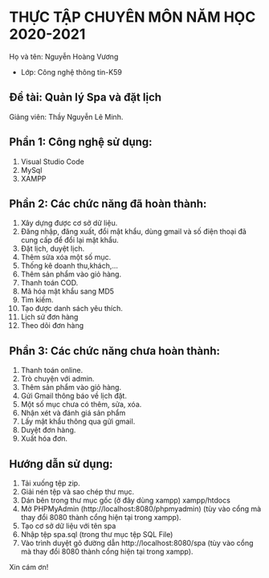 # THỰC TẬP CHUYÊN MÔN NĂM HỌC 2020-2021
Họ và tên: Nguyễn Hoàng Vương
     
* Lớp: Công nghệ thông tin-K59

## Đề tài: Quản lý Spa và đặt lịch
Giảng viên: Thầy Nguyễn Lê Minh. 

## Phần 1: Công nghệ sử dụng:
1. Visual Studio Code
2. MySql
3. XAMPP

## Phần 2: Các chức năng đã hoàn thành:
1. Xây dựng được cơ sở dữ liệu.
2. Đăng nhập, đăng xuất, đổi mật khẩu, dùng gmail và số điện thoại đã cung cấp để đổi lại mật khẩu.
3. Đặt lịch, duyệt lịch.
4. Thêm sửa xóa một số mục.
5. Thống kê doanh thu,khách,...
6. Thêm sản phẩm vào giỏ hàng.
7. Thanh toán COD.
8. Mã hóa mật khẩu sang MD5
9. Tìm kiếm.
10. Tạo được danh sách yêu thích.
11. Lịch sử đơn hàng
12. Theo dõi đơn hàng


## Phần 3: Các chức năng chưa hoàn thành:
1. Thanh toán online.
2. Trò chuyện với admin.
3. Thêm sản phẩm vào giỏ hàng.
4. Gửi Gmail thông báo về lịch đặt.
5. Một số mục chưa có thêm, sửa, xóa.
6. Nhận xét và đánh giá sản phẩm
7. Lấy mật khẩu thông qua gửi gmail.
8. Duyệt đơn hàng.
9. Xuất hóa đơn.


## Hướng dẫn sử dụng:
1. Tải xuống tệp zip.
2. Giải nén tệp và sao chép thư mục.
3. Dán bên trong thư mục gốc (ở đây dùng xampp)  xampp/htdocs
4. Mở PHPMyAdmin (http://localhost:8080/phpmyadmin) (tùy vào cổng mà thay đổi 8080 thành cổng hiện tại trong xampp).
5. Tạo cơ sở dữ liệu với tên spa
6. Nhập tệp spa.sql (trong thư mục tệp SQL File)
7. Vào trình duyệt gõ đường dẫn http://localhost:8080/spa  (tùy vào cổng mà thay đổi 8080 thành cổng hiện tại trong xampp).


Xin cám ơn!
